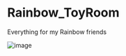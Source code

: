 # Rainbow_ToyRoom
Everything for my Rainbow friends

![image](https://github.com/dmstjdhdh/Rainbow_ToyRoom/assets/71542970/65c6fa43-66f7-4ed5-9d71-e645b76e66e7)
